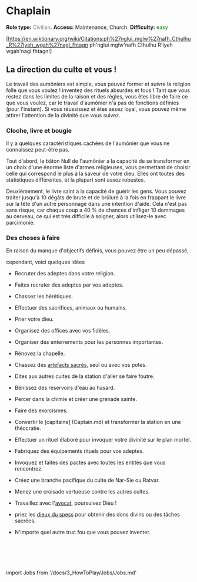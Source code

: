 # Chaplain
**Role type:** <font color="#808080">Civilian</font>. **Access:** Maintenance, Church. **Difficulty:** <font color="Green">easy</font>


[https://en.wiktionary.org/wiki/Citations:ph%27nglui_mglw%27nafh_Cthulhu_R%27lyeh_wgah%27nagl_fhtagn ph'nglui mglw'nafh Cthulhu R'lyeh wgah'nagl fhtagn!]


## La direction du culte et vous !

Le travail des aumôniers est simple, vous pouvez former et suivre la religion folle que vous voulez ! inventez des rituels absurdes et fous ! Tant que vous restez dans les limites de la raison et des règles, vous êtes libre de faire ce que vous voulez, car le travail d'aumônier n'a pas de fonctions définies (pour l'instant). Si vous réussissez et êtes assez loyal, vous pouvez même attirer l'attention de la divinité que vous suivez.

### Cloche, livre et bougie

Il y a quelques caractéristiques cachées de l'aumônier que vous ne connaissez peut-être pas.

Tout d'abord, le bâton Null de l'aumônier a la capacité de se transformer en un choix d'une énorme liste d'armes religieuses, vous permettant de choisir celle qui correspond le plus à la saveur de votre dieu. Elles ont toutes des statistiques différentes, et la plupart sont assez robustes.

Deuxièmement, le livre saint a la capacité de guérir les gens. Vous pouvez traiter jusqu'à 10 dégâts de brute et de brûlure à la fois en frappant le livre sur la tête d'un autre personnage dans une intention d'aide. Cela n'est pas sans risque, car chaque coup a 40 % de chances d'infliger 10 dommages au cerveau, ce qui est très difficile à soigner, alors utilisez-le avec parcimonie.

### Des choses à faire

En raison du manque d'objectifs définis, vous pouvez être un peu dépassé,

cependant, voici quelques idées

* Recruter des adeptes dans votre religion.
* Faites recruter des adeptes par vos adeptes.
* Chassez les hérétiques.
* Effectuer des sacrifices, animaux ou humains.
* Prier votre dieu.
* Organisez des offices avec vos fidèles.
* Organiser des enterrements pour les personnes importantes.
* Rénovez la chapelle.
* Chassez des [artefacts sacrés](Asteroid.md), seul ou avec vos potes.
* Dites aux autres cultes de la station d'aller se faire foutre.
* Bénissez des réservoirs d'eau au hasard.
* Percer dans la chimie et créer une grenade sainte.
* Faire des exorcismes.
* Convertir le [capitaine] (Captain.md) et transformer la station en une théocratie.
* Effectuer un rituel élaboré pour invoquer votre divinité sur le plan mortel.
* Fabriquez des équipements rituels pour vos adeptes.
* Invoquez et faites des pactes avec toutes les entités que vous rencontrez.
* Créez une branche pacifique du culte de Nar-Sie ou Ratvar.
* Menez une croisade vertueuse contre les autres cultes.
* Travaillez avec l'[avocat](Lawyer.md), poursuivez Dieu !
* priez les [dieux du spess](Admin.md) pour obtenir des dons divins ou des tâches sacrées.
* N'importe quel autre truc fou que vous pouvez inventer.

  <br/>
<br/>
<br/>

import Jobs from '/docs/3_HowToPlay/Jobs/Jobs.md'

<Jobs />

